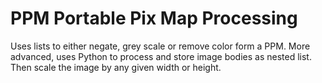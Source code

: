 # PPM Portable Pix Map Processing
Uses lists to either negate, grey scale or remove color form a PPM. More advanced, uses Python to 
process and store image bodies as nested list. Then scale the image by any given width or height. 
